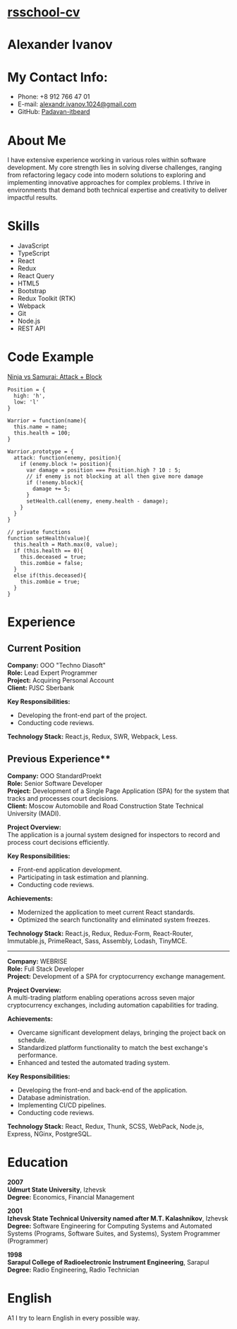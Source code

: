 # [rsschool-cv](https://github.com/Padavan-itbeard/rsschool-cv/cv)

# Alexander Ivanov
# My Contact Info:
- Phone: +8 912 766 47 01
- E-mail: [alexandr.ivanov.1024@gmail.com](alexandr.ivanov.1024@gmail.com)
- GitHub: [Padavan-itbeard](https://github.com/Padavan-itbeard)
# About Me
I have extensive experience working in various roles within software development. My core strength lies in solving diverse challenges, ranging from refactoring legacy code into modern solutions to exploring and implementing innovative approaches for complex problems. I thrive in environments that demand both technical expertise and creativity to deliver impactful results.  


# Skills
- JavaScript
- TypeScript  
- React  
- Redux  
- React Query  
- HTML5  
- Bootstrap 
- Redux Toolkit (RTK)  
- Webpack  
- Git  
- Node.js  
- REST API 
# Code Example
[Ninja vs Samurai: Attack + Block](https://www.codewars.com/kata/517b2bcf8557c200b8000015)
```
Position = {
  high: 'h',
  low: 'l'
}

Warrior = function(name){
  this.name = name;  
  this.health = 100;
}

Warrior.prototype = {
  attack: function(enemy, position){
    if (enemy.block != position){
      var damage = position === Position.high ? 10 : 5;
      // if enemy is not blocking at all then give more damage
      if (!enemy.block){
        damage += 5;
      }
      setHealth.call(enemy, enemy.health - damage);   
    }
  }
}

// private functions
function setHealth(value){
  this.health = Math.max(0, value);
  if (this.health == 0){
    this.deceased = true;
    this.zombie = false;
  }
  else if(this.deceased){
    this.zombie = true;
  }
}
```
# Experience
## Current Position
**Company:** OOO "Techno Diasoft"  
**Role:** Lead Expert Programmer  
**Project:** Acquiring Personal Account  
**Client:** PJSC Sberbank  

**Key Responsibilities:**  
- Developing the front-end part of the project.  
- Conducting code reviews.  

**Technology Stack:** React.js, Redux, SWR, Webpack, Less.  
## Previous Experience**  

**Company:** OOO StandardProekt  
**Role:** Senior Software Developer  
**Project:** Development of a Single Page Application (SPA) for the system that tracks and processes court decisions.  
**Client:** Moscow Automobile and Road Construction State Technical University (MADI).  

**Project Overview:**  
The application is a journal system designed for inspectors to record and process court decisions efficiently.  

**Key Responsibilities:**  
- Front-end application development.  
- Participating in task estimation and planning.  
- Conducting code reviews.  

**Achievements:**  
- Modernized the application to meet current React standards.  
- Optimized the search functionality and eliminated system freezes.  

**Technology Stack:** React.js, Redux, Redux-Form, React-Router, Immutable.js, PrimeReact, Sass, Assembly, Lodash, TinyMCE.  

---

**Company:** WEBRISE  
**Role:** Full Stack Developer  
**Project:** Development of a SPA for cryptocurrency exchange management.  

**Project Overview:**  
A multi-trading platform enabling operations across seven major cryptocurrency exchanges, including automation capabilities for trading.  

**Achievements:**  
- Overcame significant development delays, bringing the project back on schedule.  
- Standardized platform functionality to match the best exchange's performance.  
- Enhanced and tested the automated trading system.  

**Key Responsibilities:**  
- Developing the front-end and back-end of the application.  
- Database administration.  
- Implementing CI/CD pipelines.  
- Conducting code reviews.  

**Technology Stack:** React, Redux, Thunk, SCSS, WebPack, Node.js, Express, NGinx, PostgreSQL.  

# Education
**2007**  
**Udmurt State University**, Izhevsk  
**Degree:** Economics, Financial Management  

**2001**  
**Izhevsk State Technical University named after M.T. Kalashnikov**, Izhevsk  
**Degree:** Software Engineering for Computing Systems and Automated Systems (Programs, Software Suites, and Systems), System Programmer (Programmer)  

**1998**  
**Sarapul College of Radioelectronic Instrument Engineering**, Sarapul  
**Degree:** Radio Engineering, Radio Technician  
# English
A1 I try to learn English in every possible way.




